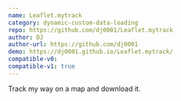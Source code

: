```yaml
---
name: Leaflet.mytrack
category: dynamic-custom-data-loading
repo: https://github.com/dj0001/Leaflet.mytrack
author: DJ
author-url: https://github.com/dj0001
demo: https://dj0001.github.io/Leaflet.mytrack/
compatible-v0:
compatible-v1: true
---
```


Track my way on a map and download it.
